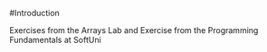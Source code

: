 #Introduction

Exercises from the Arrays Lab and Exercise from the Programming Fundamentals at SoftUni
